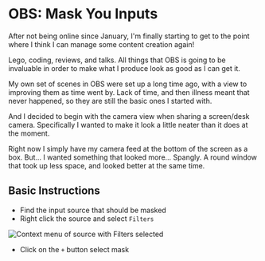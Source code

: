 # OBS: Mask You Inputs

After not being online since January, I'm finally starting to get to the point where I think I can manage some content creation again!

Lego, coding, reviews, and talks. All things that OBS is going to be invaluable in order to make what I produce look as good as I can get it.

My own set of scenes in OBS were set up a long time ago, with a view to improving them as time went by. Lack of time, and then illness meant that never happened, so they are still the basic ones I started with.

And I decided to begin with the camera view when sharing a screen/desk camera. Specifically I wanted to make it look a little neater than it does at the moment.

Right now I simply have my camera feed at the bottom of the screen as a box. But... I wanted something that looked more... Spangly. A round window that took up less space, and looked better at the same time.

## Basic Instructions

- Find the input source that should be masked
- Right click the source and select `Filters`

![Context menu of source with Filters selected]()

- Click on the `+` button select mask
